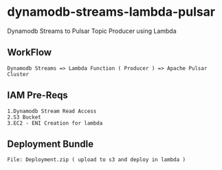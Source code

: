# dynamodb-streams-lambda-pulsar
Dynamodb Streams to Pulsar Topic Producer using Lambda

## WorkFlow
```Dynamodb Streams => Lambda Function ( Producer ) => Apache Pulsar Cluster```

## IAM Pre-Reqs
```
1.Dynamodb Stream Read Access
2.S3 Bucket
3.EC2 - ENI Creation for lambda
```

## Deployment Bundle
```File: Deployment.zip ( upload to s3 and deploy in lambda )```
